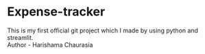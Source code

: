 # Expense-tracker
This is my first official git project which I made by using python and streamlit.
<br>
Author - Harishama Chaurasia
